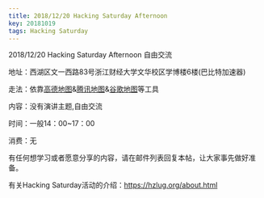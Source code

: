 ```yaml
---
title: 2018/12/20 Hacking Saturday Afternoon
key: 20181019
tags: Hacking Saturday
---
```

2018/12/20 Hacking Saturday Afternoon 自由交流

<!--more-->

地址：西湖区文一西路83号浙江财经大学文华校区学博楼6楼(巴比特加速器)

走法：依靠[高德地图](http://f.amap.com/39c1P_04A6iNU)&[腾讯地图](https://router.map.qq.com/short?l=b3b414c823e0d6f5adf433e6db5fee61)&[谷歌地图](https://goo.gl/maps/aD41JBYvYN82)等工具

内容：没有演讲主题,自由交流

时间：一般14：00~17：00

消费：无

有任何想学习或者愿意分享的内容，请在邮件列表回复本帖，让大家事先做好准备。

有关Hacking Saturday活动的介绍：https://hzlug.org/about.html